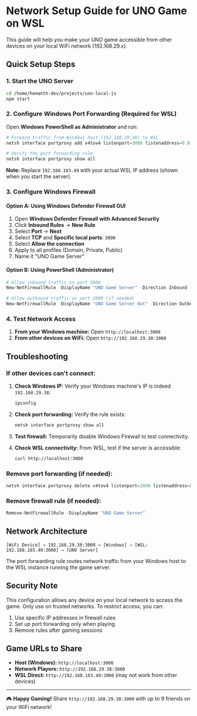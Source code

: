 # Network Setup Guide for UNO Game on WSL

This guide will help you make your UNO game accessible from other devices on your local WiFi network (192.168.29.x).

## Quick Setup Steps

### 1. Start the UNO Server

```bash
cd /home/hemanth-dev/projects/uno-local-js
npm start
```

### 2. Configure Windows Port Forwarding (Required for WSL)

Open **Windows PowerShell as Administrator** and run:

```powershell
# Forward traffic from Windows host (192.168.29.38) to WSL
netsh interface portproxy add v4tov4 listenport=3000 listenaddress=0.0.0.0 connectport=3000 connectaddress=192.168.103.49

# Verify the port forwarding rule
netsh interface portproxy show all
```

**Note:** Replace `192.168.103.49` with your actual WSL IP address (shown when you start the server).

### 3. Configure Windows Firewall

#### Option A: Using Windows Defender Firewall GUI

1. Open **Windows Defender Firewall with Advanced Security**
2. Click **Inbound Rules** → **New Rule**
3. Select **Port** → **Next**
4. Select **TCP** and **Specific local ports**: `3000`
5. Select **Allow the connection**
6. Apply to all profiles (Domain, Private, Public)
7. Name it "UNO Game Server"

#### Option B: Using PowerShell (Administrator)

```powershell
# Allow inbound traffic on port 3000
New-NetFirewallRule -DisplayName "UNO Game Server" -Direction Inbound -Port 3000 -Protocol TCP -Action Allow

# Allow outbound traffic on port 3000 (if needed)
New-NetFirewallRule -DisplayName "UNO Game Server Out" -Direction Outbound -Port 3000 -Protocol TCP -Action Allow
```

### 4. Test Network Access

1. **From your Windows machine:** Open `http://localhost:3000`
2. **From other devices on WiFi:** Open `http://192.168.29.38:3000`

## Troubleshooting

### If other devices can't connect:

1. **Check Windows IP:** Verify your Windows machine's IP is indeed `192.168.29.38`:

   ```cmd
   ipconfig
   ```

2. **Check port forwarding:** Verify the rule exists:

   ```powershell
   netsh interface portproxy show all
   ```

3. **Test firewall:** Temporarily disable Windows Firewall to test connectivity.

4. **Check WSL connectivity:** From WSL, test if the server is accessible:
   ```bash
   curl http://localhost:3000
   ```

### Remove port forwarding (if needed):

```powershell
netsh interface portproxy delete v4tov4 listenport=3000 listenaddress=0.0.0.0
```

### Remove firewall rule (if needed):

```powershell
Remove-NetFirewallRule -DisplayName "UNO Game Server"
```

## Network Architecture

```
[WiFi Device] → 192.168.29.38:3000 → [Windows] → [WSL: 192.168.103.49:3000] → [UNO Server]
```

The port forwarding rule routes network traffic from your Windows host to the WSL instance running the game server.

## Security Note

This configuration allows any device on your local network to access the game. Only use on trusted networks. To restrict access, you can:

1. Use specific IP addresses in firewall rules
2. Set up port forwarding only when playing
3. Remove rules after gaming sessions

## Game URLs to Share

- **Host (Windows):** `http://localhost:3000`
- **Network Players:** `http://192.168.29.38:3000`
- **WSL Direct:** `http://192.168.103.49:3000` (may not work from other devices)

---

🎮 **Happy Gaming!** Share `http://192.168.29.38:3000` with up to 9 friends on your WiFi network!
